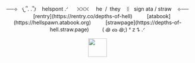 <br clear="both">
<div align="center">
  
<p align="center"> ──⟢‎ ‎ ‎  ‎𐔌՞. .՞𐦯‎ ‎ ‎ ‎ ‎helspont‎  .ᐟ‎ ‎ ‎ ‎ ‎  ‎ ⛌⛌⛌‎‎ ‎ ‎ ‎ ‎ ‎he ‎ /‎ ‎  they ‎ ‎ ‎ ᛝ‎ ‎‎ ‎  sign ata / straw ‎ ‎ ‎ ‎⟣──
<br clear="center"> ⁭ ‎ ‎ ‎ ‎ ‎  [rentry](https://rentry.co/depths-of-hell) ‎ ‎ ‎ ‎ ‎ ‎ ‎  ‎ ‎  [atabook](https://hellspawn.atabook.org) ‎ ‎ ‎ ‎ ‎ ‎ ‎  ‎ ‎  [strawpage](https://depths-of-hell.straw.page)  ‎ ‎ ‎ ‎ ‎ ‎  ‎ ‎ ( ꩜ ᯅ ꩜;) ᶻ 𝗓 𐰁 .ᐟ⁭</p>
</div>

<div align="center">
   <img height="50" src="https://64.media.tumblr.com/e48a00699a014da07dd8dc80bc60deec/c573c037035c4113-17/s1280x1920/1188ea58943d73ae198ffa72cb6ec082f902a9c9.png"/>
   
‎ 
‎ 
‎ 
‎ 

 


</div>
